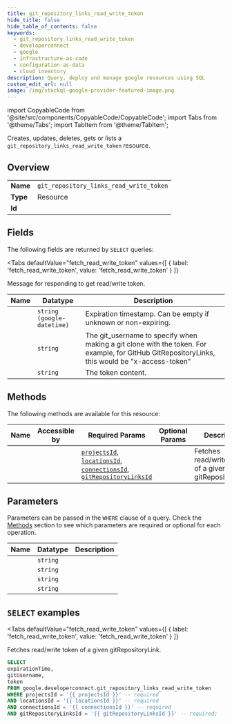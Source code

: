 ```yaml
--- 
title: git_repository_links_read_write_token
hide_title: false
hide_table_of_contents: false
keywords:
  - git_repository_links_read_write_token
  - developerconnect
  - google
  - infrastructure-as-code
  - configuration-as-data
  - cloud inventory
description: Query, deploy and manage google resources using SQL
custom_edit_url: null
image: /img/stackql-google-provider-featured-image.png
---
```


import CopyableCode from '@site/src/components/CopyableCode/CopyableCode';
import Tabs from '@theme/Tabs';
import TabItem from '@theme/TabItem';

Creates, updates, deletes, gets or lists a <code>git_repository_links_read_write_token</code> resource.

## Overview
<table><tbody>
<tr><td><b>Name</b></td><td><code>git_repository_links_read_write_token</code></td></tr>
<tr><td><b>Type</b></td><td>Resource</td></tr>
<tr><td><b>Id</b></td><td><CopyableCode code="google.developerconnect.git_repository_links_read_write_token" /></td></tr>
</tbody></table>

## Fields

The following fields are returned by `SELECT` queries:

<Tabs
    defaultValue="fetch_read_write_token"
    values={[
        { label: 'fetch_read_write_token', value: 'fetch_read_write_token' }
    ]}
>
<TabItem value="fetch_read_write_token">

Message for responding to get read/write token.

<table>
<thead>
    <tr>
    <th>Name</th>
    <th>Datatype</th>
    <th>Description</th>
    </tr>
</thead>
<tbody>
<tr>
    <td><CopyableCode code="expirationTime" /></td>
    <td><code>string (google-datetime)</code></td>
    <td>Expiration timestamp. Can be empty if unknown or non-expiring.</td>
</tr>
<tr>
    <td><CopyableCode code="gitUsername" /></td>
    <td><code>string</code></td>
    <td>The git_username to specify when making a git clone with the token. For example, for GitHub GitRepositoryLinks, this would be "x-access-token"</td>
</tr>
<tr>
    <td><CopyableCode code="token" /></td>
    <td><code>string</code></td>
    <td>The token content.</td>
</tr>
</tbody>
</table>
</TabItem>
</Tabs>

## Methods

The following methods are available for this resource:

<table>
<thead>
    <tr>
    <th>Name</th>
    <th>Accessible by</th>
    <th>Required Params</th>
    <th>Optional Params</th>
    <th>Description</th>
    </tr>
</thead>
<tbody>
<tr>
    <td><a href="#fetch_read_write_token"><CopyableCode code="fetch_read_write_token" /></a></td>
    <td><CopyableCode code="select" /></td>
    <td><a href="#parameter-projectsId"><code>projectsId</code></a>, <a href="#parameter-locationsId"><code>locationsId</code></a>, <a href="#parameter-connectionsId"><code>connectionsId</code></a>, <a href="#parameter-gitRepositoryLinksId"><code>gitRepositoryLinksId</code></a></td>
    <td></td>
    <td>Fetches read/write token of a given gitRepositoryLink.</td>
</tr>
</tbody>
</table>

## Parameters

Parameters can be passed in the `WHERE` clause of a query. Check the [Methods](#methods) section to see which parameters are required or optional for each operation.

<table>
<thead>
    <tr>
    <th>Name</th>
    <th>Datatype</th>
    <th>Description</th>
    </tr>
</thead>
<tbody>
<tr id="parameter-connectionsId">
    <td><CopyableCode code="connectionsId" /></td>
    <td><code>string</code></td>
    <td></td>
</tr>
<tr id="parameter-gitRepositoryLinksId">
    <td><CopyableCode code="gitRepositoryLinksId" /></td>
    <td><code>string</code></td>
    <td></td>
</tr>
<tr id="parameter-locationsId">
    <td><CopyableCode code="locationsId" /></td>
    <td><code>string</code></td>
    <td></td>
</tr>
<tr id="parameter-projectsId">
    <td><CopyableCode code="projectsId" /></td>
    <td><code>string</code></td>
    <td></td>
</tr>
</tbody>
</table>

## `SELECT` examples

<Tabs
    defaultValue="fetch_read_write_token"
    values={[
        { label: 'fetch_read_write_token', value: 'fetch_read_write_token' }
    ]}
>
<TabItem value="fetch_read_write_token">

Fetches read/write token of a given gitRepositoryLink.

```sql
SELECT
expirationTime,
gitUsername,
token
FROM google.developerconnect.git_repository_links_read_write_token
WHERE projectsId = '{{ projectsId }}' -- required
AND locationsId = '{{ locationsId }}' -- required
AND connectionsId = '{{ connectionsId }}' -- required
AND gitRepositoryLinksId = '{{ gitRepositoryLinksId }}' -- required;
```
</TabItem>
</Tabs>
